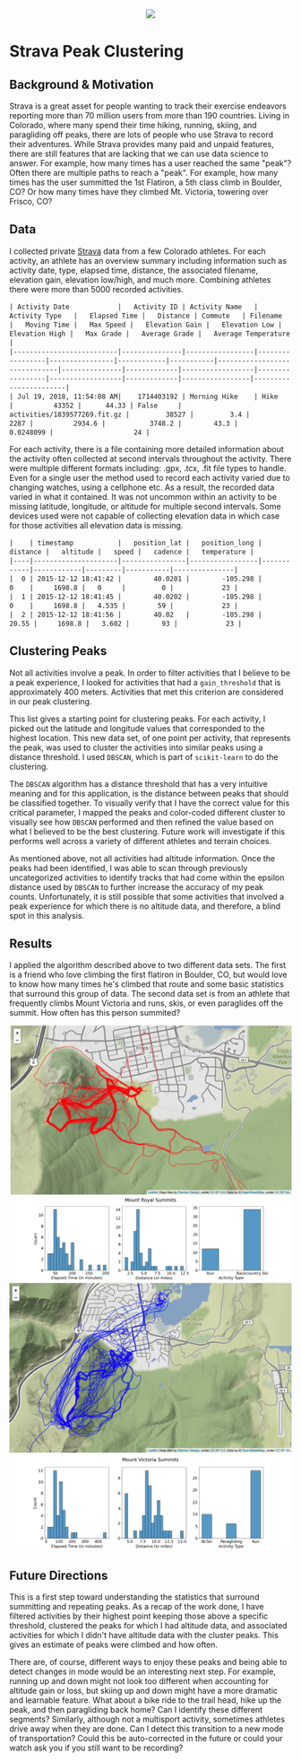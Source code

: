 

<div style="text-align:center"><img src="./images/IMG_1553.jpeg" /></div>

# Strava Peak Clustering

## Background & Motivation

Strava is a great asset for people wanting to track their exercise endeavors reporting more than 70 million users from more than 190 countries. Living in Colorado, where many spend their time hiking, running, skiing, and paragliding off peaks, there are lots of people who use Strava to record their adventures. While Strava provides many paid and unpaid features, there are still features that are lacking that we can use data science to answer. For example, how many times has a user reached the same "peak"? Often there are multiple paths to reach a "peak". For example, how many times has the user summitted the 1st Flatiron, a 5th class climb in Boulder, CO?  Or how many times have they climbed Mt. Victoria, towering over Frisco, CO?

## Data

I collected private [Strava](https://www.strava.com/) data from a few Colorado athletes.  For each activity, an athlete has an overview summary including information such as activity date, type, elapsed time, distance, the associated filename, elevation gain, elevation low/high, and much more. Combining athletes there were more than 5000 recorded activities. 

    | Activity Date            |   Activity ID | Activity Name   | Activity Type   |   Elapsed Time |   Distance | Commute   | Filename                     |   Moving Time |   Max Speed |   Elevation Gain |   Elevation Low |   Elevation High |   Max Grade |   Average Grade |   Average Temperature |
    |--------------------------|---------------|-----------------|-----------------|----------------|------------|-----------|------------------------------|---------------|-------------|------------------|-----------------|------------------|-------------|-----------------|-----------------------|
    | Jul 19, 2018, 11:54:08 AM|    1714403192 | Morning Hike    | Hike            |          43352 |      44.33 | False     | activities/1839577269.fit.gz |         38527 |         3.4 |             2287 |          2934.6 |           3748.2 |        43.3 |       0.0248099 |                    24 |

For each activity, there is a file containing more detailed information about the activity often collected at second intervals throughout the activity. There were multiple different formats including: .gpx, .tcx, .fit file types to handle.  Even for a single user the method used to record each activity varied due to changing watches, using a cellphone etc. As a result, the recorded data varied in what it contained.  It was not uncommon within an activity to be missing latitude, longitude, or altitude for multiple second intervals.  Some devices used were not capable of collecting elevation data in which case for those activities all elevation data is missing. 


    |    | timestamp           |   position_lat |   position_long |   distance |   altitude |   speed |   cadence |   temperature |
    |----|---------------------|----------------|-----------------|------------|------------|---------|-----------|---------------|
    |  0 | 2015-12-12 18:41:42 |        40.0201 |        -105.298 |       0    |     1698.8 |   0     |         0 |            23 |
    |  1 | 2015-12-12 18:41:45 |        40.0202 |        -105.298 |       0    |     1698.8 |   4.535 |        59 |            23 |
    |  2 | 2015-12-12 18:41:56 |        40.02   |        -105.298 |      20.55 |     1698.8 |   3.602 |        93 |            23 |



## Clustering Peaks

Not all activities involve a peak. In order to filter activities that I believe to be a peak experience, I looked for activities that had a `gain_threshold` that is approximately 400 meters.  Activities that met this criterion are considered in our peak clustering.

This list gives a starting point for clustering peaks.  For each activity, I picked out the latitude and longitude values that corresponded to the highest location.  This new data set, of one point per activity, that represents the peak, was used to cluster the activities into similar peaks using a distance threshold.  I used `DBSCAN`, which is part of  `scikit-learn` to do the clustering.

The `DBSCAN` algorithm has a distance threshold that has a very intuitive meaning and for this application, is the distance between peaks that should be classified together.  To visually verify that I have the correct value for this critical parameter, I mapped the peaks and color-coded different cluster to visually see how `DBSCAN` performed and then refined the value based on what I believed to be the best clustering.  Future work will investigate if this performs well across a variety of different athletes and terrain choices.

As mentioned above, not all activities had altitude information.  Once the peaks had been identified, I was able to scan through previously uncategorized activities to identify tracks that had come within the epsilon distance used by `DBSCAN` to further increase the accuracy of my peak counts.  Unfortunately, it is still possible that some activities that involved a peak experience for which there is no altitude data, and therefore, a blind spot in this analysis.

## Results

I applied the algorithm described above to two different data sets.  The first is a friend who love climbing the first flatiron in Boulder, CO, but would love to know how many times he's climbed that route and some basic statistics that surround this group of data.  The second data set is from an athlete that frequently climbs Mount Victoria and runs, skis, or even paraglides off the summit.  How often has this person summited?

<div style="text-align:center"><img src="./images/MtRoyal.png" /></div>
<div style="text-align:center"><img src="./images/royalTDT.png" /></div>

<div style="text-align:center"><img src="./images/MtVictoria.png" /></div>
<div style="text-align:center"><img src="./images/vicTDAT.png" /></div>

## Future Directions

This is a first step toward understanding the statistics that surround summitting and repeating peaks.  As a recap of the work done, I have filtered activities by their highest point keeping those above a specific threshold, clustered the peaks for which I had altitude data, and associated activities for which I didn't have altitude data with the cluster peaks.  This gives an estimate of peaks were climbed and how often.

There are, of course, different ways to enjoy these peaks and being able to detect changes in mode would be an interesting next step.  For example, running up and down might not look too different when accounting for altitude gain or loss, but skiing up and down might have a more dramatic and learnable feature.  What about a bike ride to the trail head, hike up the peak, and then paragliding back home?  Can I identify these different segments?  Similarly, although not a multisport activity, sometimes athletes drive away when they are done.  Can I detect this transition to a new mode of transportation?  Could this be auto-corrected in the future or could your watch ask you if you still want to be recording?
